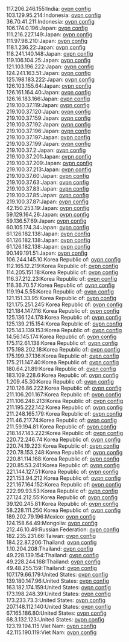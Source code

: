 117.206.246.155:India: [ovpn config](vpn/117_206_246_155.ovpn)  
103.129.95.214:Indonesia: [ovpn config](vpn/103_129_95_214.ovpn)  
36.70.41.211:Indonesia: [ovpn config](vpn/36_70_41_211.ovpn)  
106.174.0.196:Japan: [ovpn config](vpn/106_174_0_196.ovpn)  
111.216.227.149:Japan: [ovpn config](vpn/111_216_227_149.ovpn)  
111.97.98.210:Japan: [ovpn config](vpn/111_97_98_210.ovpn)  
118.1.236.22:Japan: [ovpn config](vpn/118_1_236_22.ovpn)  
118.241.140.148:Japan: [ovpn config](vpn/118_241_140_148.ovpn)  
119.106.104.25:Japan: [ovpn config](vpn/119_106_104_25.ovpn)  
121.103.196.222:Japan: [ovpn config](vpn/121_103_196_222.ovpn)  
124.241.163.51:Japan: [ovpn config](vpn/124_241_163_51.ovpn)  
125.198.183.222:Japan: [ovpn config](vpn/125_198_183_222.ovpn)  
126.103.155.64:Japan: [ovpn config](vpn/126_103_155_64.ovpn)  
126.161.164.40:Japan: [ovpn config](vpn/126_161_164_40.ovpn)  
126.16.183.166:Japan: [ovpn config](vpn/126_16_183_166.ovpn)  
219.100.37.119:Japan: [ovpn config](vpn/219_100_37_119.ovpn)  
219.100.37.120:Japan: [ovpn config](vpn/219_100_37_120.ovpn)  
219.100.37.159:Japan: [ovpn config](vpn/219_100_37_159.ovpn)  
219.100.37.192:Japan: [ovpn config](vpn/219_100_37_192.ovpn)  
219.100.37.196:Japan: [ovpn config](vpn/219_100_37_196.ovpn)  
219.100.37.197:Japan: [ovpn config](vpn/219_100_37_197.ovpn)  
219.100.37.199:Japan: [ovpn config](vpn/219_100_37_199.ovpn)  
219.100.37.2:Japan: [ovpn config](vpn/219_100_37_2.ovpn)  
219.100.37.201:Japan: [ovpn config](vpn/219_100_37_201.ovpn)  
219.100.37.209:Japan: [ovpn config](vpn/219_100_37_209.ovpn)  
219.100.37.213:Japan: [ovpn config](vpn/219_100_37_213.ovpn)  
219.100.37.60:Japan: [ovpn config](vpn/219_100_37_60.ovpn)  
219.100.37.63:Japan: [ovpn config](vpn/219_100_37_63.ovpn)  
219.100.37.83:Japan: [ovpn config](vpn/219_100_37_83.ovpn)  
219.100.37.85:Japan: [ovpn config](vpn/219_100_37_85.ovpn)  
219.100.37.87:Japan: [ovpn config](vpn/219_100_37_87.ovpn)  
42.150.253.19:Japan: [ovpn config](vpn/42_150_253_19.ovpn)  
59.129.164.26:Japan: [ovpn config](vpn/59_129_164_26.ovpn)  
59.136.57.69:Japan: [ovpn config](vpn/59_136_57_69.ovpn)  
60.105.174.34:Japan: [ovpn config](vpn/60_105_174_34.ovpn)  
61.126.182.138:Japan: [ovpn config](vpn/61_126_182_138.ovpn)  
61.126.182.138:Japan: [ovpn config](vpn/61_126_182_138.ovpn)  
61.126.182.138:Japan: [ovpn config](vpn/61_126_182_138.ovpn)  
90.149.191.51:Japan: [ovpn config](vpn/90_149_191_51.ovpn)  
106.244.145.10:Korea Republic of: [ovpn config](vpn/106_244_145_10.ovpn)  
112.165.12.219:Korea Republic of: [ovpn config](vpn/112_165_12_219.ovpn)  
114.205.151.18:Korea Republic of: [ovpn config](vpn/114_205_151_18.ovpn)  
116.37.212.23:Korea Republic of: [ovpn config](vpn/116_37_212_23.ovpn)  
118.36.70.57:Korea Republic of: [ovpn config](vpn/118_36_70_57.ovpn)  
119.194.5.55:Korea Republic of: [ovpn config](vpn/119_194_5_55.ovpn)  
121.151.33.95:Korea Republic of: [ovpn config](vpn/121_151_33_95.ovpn)  
121.175.251.245:Korea Republic of: [ovpn config](vpn/121_175_251_245.ovpn)  
121.184.147.116:Korea Republic of: [ovpn config](vpn/121_184_147_116.ovpn)  
125.136.124.178:Korea Republic of: [ovpn config](vpn/125_136_124_178.ovpn)  
125.139.215.154:Korea Republic of: [ovpn config](vpn/125_139_215_154.ovpn)  
125.143.139.153:Korea Republic of: [ovpn config](vpn/125_143_139_153.ovpn)  
14.56.145.174:Korea Republic of: [ovpn config](vpn/14_56_145_174.ovpn)  
175.112.61.138:Korea Republic of: [ovpn config](vpn/175_112_61_138.ovpn)  
175.198.202.18:Korea Republic of: [ovpn config](vpn/175_198_202_18.ovpn)  
175.199.37.136:Korea Republic of: [ovpn config](vpn/175_199_37_136.ovpn)  
175.211.147.40:Korea Republic of: [ovpn config](vpn/175_211_147_40.ovpn)  
180.64.21.89:Korea Republic of: [ovpn config](vpn/180_64_21_89.ovpn)  
183.109.228.6:Korea Republic of: [ovpn config](vpn/183_109_228_6.ovpn)  
1.209.45.30:Korea Republic of: [ovpn config](vpn/1_209_45_30.ovpn)  
210.126.86.222:Korea Republic of: [ovpn config](vpn/210_126_86_222.ovpn)  
211.106.201.167:Korea Republic of: [ovpn config](vpn/211_106_201_167.ovpn)  
211.106.248.213:Korea Republic of: [ovpn config](vpn/211_106_248_213.ovpn)  
211.195.222.142:Korea Republic of: [ovpn config](vpn/211_195_222_142.ovpn)  
211.248.165.179:Korea Republic of: [ovpn config](vpn/211_248_165_179.ovpn)  
211.46.217.74:Korea Republic of: [ovpn config](vpn/211_46_217_74.ovpn)  
211.59.194.81:Korea Republic of: [ovpn config](vpn/211_59_194_81.ovpn)  
218.147.143.222:Korea Republic of: [ovpn config](vpn/218_147_143_222.ovpn)  
220.72.246.74:Korea Republic of: [ovpn config](vpn/220_72_246_74.ovpn)  
220.74.19.223:Korea Republic of: [ovpn config](vpn/220_74_19_223.ovpn)  
220.78.153.248:Korea Republic of: [ovpn config](vpn/220_78_153_248.ovpn)  
220.81.114.168:Korea Republic of: [ovpn config](vpn/220_81_114_168.ovpn)  
220.85.53.241:Korea Republic of: [ovpn config](vpn/220_85_53_241.ovpn)  
221.144.127.51:Korea Republic of: [ovpn config](vpn/221_144_127_51.ovpn)  
221.153.94.212:Korea Republic of: [ovpn config](vpn/221_153_94_212.ovpn)  
221.167.164.152:Korea Republic of: [ovpn config](vpn/221_167_164_152.ovpn)  
222.99.93.53:Korea Republic of: [ovpn config](vpn/222_99_93_53.ovpn)  
27.124.212.55:Korea Republic of: [ovpn config](vpn/27_124_212_55.ovpn)  
39.120.245.81:Korea Republic of: [ovpn config](vpn/39_120_245_81.ovpn)  
58.228.111.250:Korea Republic of: [ovpn config](vpn/58_228_111_250.ovpn)  
189.202.79.196:Mexico: [ovpn config](vpn/189_202_79_196.ovpn)  
124.158.64.49:Mongolia: [ovpn config](vpn/124_158_64_49.ovpn)  
212.46.10.49:Russian Federation: [ovpn config](vpn/212_46_10_49.ovpn)  
182.235.231.66:Taiwan: [ovpn config](vpn/182_235_231_66.ovpn)  
184.22.87.206:Thailand: [ovpn config](vpn/184_22_87_206.ovpn)  
1.10.204.208:Thailand: [ovpn config](vpn/1_10_204_208.ovpn)  
49.228.139.154:Thailand: [ovpn config](vpn/49_228_139_154.ovpn)  
49.228.244.168:Thailand: [ovpn config](vpn/49_228_244_168.ovpn)  
49.48.255.159:Thailand: [ovpn config](vpn/49_48_255_159.ovpn)  
107.179.66.179:United States: [ovpn config](vpn/107_179_66_179.ovpn)  
139.180.147.96:United States: [ovpn config](vpn/139_180_147_96.ovpn)  
163.182.174.159:United States: [ovpn config](vpn/163_182_174_159.ovpn)  
173.198.248.39:United States: [ovpn config](vpn/173_198_248_39.ovpn)  
173.233.73.3:United States: [ovpn config](vpn/173_233_73_3.ovpn)  
207.148.112.140:United States: [ovpn config](vpn/207_148_112_140.ovpn)  
67.165.186.80:United States: [ovpn config](vpn/67_165_186_80.ovpn)  
68.3.132.123:United States: [ovpn config](vpn/68_3_132_123.ovpn)  
123.19.194.115:Viet Nam: [ovpn config](vpn/123_19_194_115.ovpn)  
42.115.190.119:Viet Nam: [ovpn config](vpn/42_115_190_119.ovpn)  
